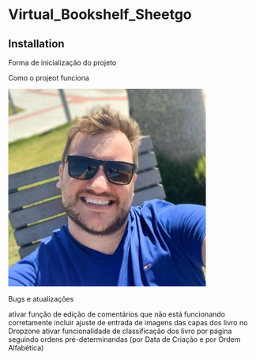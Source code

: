 # Virtual_Bookshelf_Sheetgo

## Installation

Forma de inicialização do projeto


Como o projeot funciona

<img src="https://github.com/ganchar3003/LuisGanchar_Curriculum/blob/master/Avatar_GitHub.jpeg" alt="avatar" width="400" />


Bugs e atualizações

ativar função de edição de comentários que não está funcionando corretamente
incluir ajuste de entrada de imagens das capas dos livro no Dropzone
ativar funcionalidade de classificação dos livro por página seguindo ordens pré-determinandas (por Data de Criação e por Ordem Alfabética)